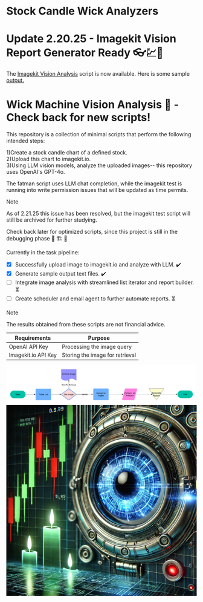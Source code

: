 # Stock Candle Wick Analyzers

# Update 2.20.25 - Imagekit Vision Report Generator Ready 👓💹🎊

The [Imagekit Vision Analysis](scripts/Imagekit-Vision-Analysis-version-hourglass.py) script is now available. Here is some sample [output.](outputs/Imagekit-Vision-version-hourglass-sample-output.txt)

# Wick Machine Vision Analysis 🚧 - Check back for new scripts!

This repository is a collection of minimal scripts that perform the following intended steps:

1)Create a stock candle chart of a defined stock.  
2)Upload this chart to imagekit.io.  
3)Using LLM vision models, analyze the uploaded images-- this repository uses OpenAI's GPT-4o.  

The fatman script uses LLM chat completion, while the imagekit test is running into write permission issues that will be updated as time permits.
> [!NOTE]
>As of 2.21.25 this issue has been resolved, but the imagekit test script will still be archived for further studying.  

Check back later for optimized scripts, since this project is still in the debugging phase :construction: :building_construction: :construction_worker:   

Currently in the task pipeline:  

- [x] Successfully upload image to imagekit.io and analyze with LLM. ✔️
- [x] Generate sample output text files. ✔️
- [ ] Integrate image analysis with streamlined list iterator and report builder. ⏳
- [ ] Create scheduler and email agent to further automate reports. ⏳  

> [!NOTE]
> The results obtained from these scripts are not financial advice.  

| Requirements  | Purpose |
| ------------- | ------------- |
| OpenAI API Key  | Processing the image query  |
| Imagekit.io API Key  | Storing the image for retrieval  |  

![Flow Diagram](media/aistockvision.png)
![Cover Image](media/coverimage.png)

